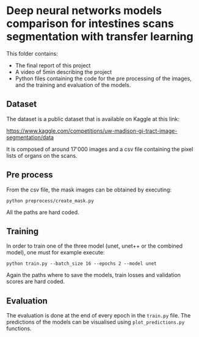 # Deep neural networks models comparison for intestines scans segmentation with transfer learning

This folder contains:
- The final report of this project 
- A video of 5min describing the project 
- Python files containing the code for the pre processing of the images, and the training and evaluation of the models.


## Dataset 

The dataset is a public dataset that is available on Kaggle at this link:

https://www.kaggle.com/competitions/uw-madison-gi-tract-image-segmentation/data

It is composed of around 17'000 images and a csv file containing the pixel lists of organs on the scans. 


## Pre process 

From the csv file, the mask images can be obtained by executing:

```
python preprocess/create_mask.py
```

All the paths are hard coded.


## Training 

In order to train one of the three model (unet, unet++ or the combined model), one must for example execute:

```
python train.py --batch_size 16 --epochs 2 --model unet
```

Again the paths where to save the models, train losses and validation scores are hard coded. 


## Evaluation 

The evaluation is done at the end of every epoch in the `train.py` file. The predictions of the models can be visualised using `plot_predictions.py` functions.